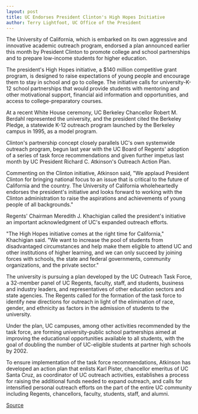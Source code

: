 ```yaml
---
layout: post
title: UC Endorses President Clinton's High Hopes Initiative
author: Terry Lightfoot, UC Office of the President
---
```


The University of California, which is embarked on its own aggressive and innovative academic outreach program, endorsed a plan announced earlier this month by President Clinton to promote college and school partnerships and to prepare low-income students for higher education.

The president's High Hopes initiative, a $140 million competitive grant program, is designed to raise expectations of young people and encourage them to stay in school and go to college. The initiative calls for university-K-12 school partnerships that would provide students with mentoring and other motivational support, financial aid information and opportunities, and access to college-preparatory courses.

At a recent White House ceremony, UC Berkeley Chancellor Robert M. Berdahl represented the university, and the president cited the Berkeley Pledge, a statewide K-12 outreach program launched by the Berkeley campus in 1995, as a model program.

Clinton's partnership concept closely parallels UC's own systemwide outreach program, begun last year with the UC Board of Regents' adoption of a series of task force recommendations and given further impetus last month by UC President Richard C. Atkinson's Outreach Action Plan.

Commenting on the Clinton initiative, Atkinson said, "We applaud President Clinton for bringing national focus to an issue that is critical to the future of California and the country. The University of California wholeheartedly endorses the president's initiative and looks forward to working with the Clinton administration to raise the aspirations and achievements of young people of all backgrounds."

Regents' Chairman Meredith J. Khachigian called the president's initiative an important acknowledgment of UC's expanded outreach efforts.

"The High Hopes initiative comes at the right time for California," Khachigian said. "We want to increase the pool of students from disadvantaged circumstances and help make them eligible to attend UC and other institutions of higher learning, and we can only succeed by joining forces with schools, the state and federal governments, community organizations, and the private sector."

The university is pursuing a plan developed by the UC Outreach Task Force, a 32-member panel of UC Regents, faculty, staff, and students, business and industry leaders, and representatives of other education sectors and state agencies. The Regents called for the formation of the task force to identify new directions for outreach in light of the elimination of race, gender, and ethnicity as factors in the admission of students to the university.

Under the plan, UC campuses, among other activities recommended by the task force, are forming university-public school partnerships aimed at improving the educational opportunities available to all students, with the goal of doubling the number of UC-eligible students at partner high schools by 2002.

To ensure implementation of the task force recommendations, Atkinson has developed an action plan that enlists Karl Pister, chancellor emeritus of UC Santa Cruz, as coordinator of UC outreach activities, establishes a process for raising the additional funds needed to expand outreach, and calls for intensified personal outreach efforts on the part of the entire UC community including Regents, chancellors, faculty, students, staff, and alumni.

[Source](http://www1.ucsc.edu/oncampus/currents/97-98/02-16/hopes.htm "Permalink to UC endorses High Hopes initiative: 02-16-98")
